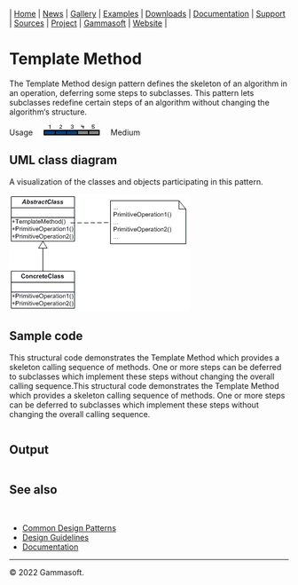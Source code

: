 | [Home](home.md) | [News](news.md) | [Gallery](gallery.md) | [Examples](examples.md) | [Downloads](downloads.md) | [Documentation](documentation.md) | [Support](support.md) | [Sources](https://github.com/gammasoft71/xtd) | [Project](https://sourceforge.net/projects/xtdpro/) | [Gammasoft](gammasoft.md) | [Website](https://gammasoft71.wixsite.com/xtdpro) |

# Template Method

The Template Method design pattern defines the skeleton of an algorithm in an operation, deferring some steps to subclasses. This pattern lets subclasses redefine certain steps of an algorithm without changing the algorithm‘s structure.

Usage     ![Usage](pictures/usage3.png)     Medium

## UML class diagram

A visualization of the classes and objects participating in this pattern.

![diagram](pictures/diagrams/uml/design_patterns/template_method.png)

## Sample code

This structural code demonstrates the Template Method which provides a skeleton calling sequence of methods. One or more steps can be deferred to subclasses which implement these steps without changing the overall calling sequence.This structural code demonstrates the Template Method which provides a skeleton calling sequence of methods. One or more steps can be deferred to subclasses which implement these steps without changing the overall calling sequence.

```c++

```

## Output

```

```

## See also
​
* [Common Design Patterns](common_design_patterns.md)
* [Design Guidelines](design_guidelines.md)
* [Documentation](documentation.md)

______________________________________________________________________________________________

© 2022 Gammasoft.
